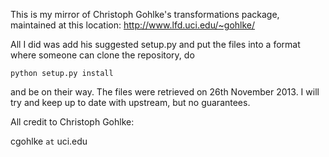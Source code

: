 This is my mirror of Christoph Gohlke's transformations package, 
maintained at this location: http://www.lfd.uci.edu/~gohlke/

All I did was add his suggested setup.py and put the files into a
format where someone can clone the repository, do

````
python setup.py install
````

and be on their way. The files were retrieved on 26th November 2013. I will
try and keep up to date with upstream, but no guarantees.

All credit to Christoph Gohlke:

cgohlke `at` uci.edu

